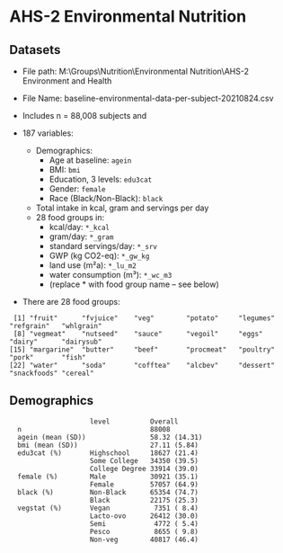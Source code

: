 # AHS-2 Environmental Nutrition

## Datasets

* File path: M:\Groups\Nutrition\Environmental Nutrition\AHS-2 Environment and Health
* File Name: baseline-environmental-data-per-subject-20210824.csv

* Includes n = 88,008 subjects and
* 187 variables:
  * Demographics:
    * Age at baseline: `agein`
    * BMI: `bmi`
    * Education, 3 levels: `edu3cat`
    * Gender: `female`
    * Race (Black/Non-Black): `black`
  * Total intake in kcal, gram and servings per day
  * 28 food groups in:
    * kcal/day: `*_kcal`
    * gram/day: `*_gram`
    * standard servings/day: `*_srv`
    * GWP (kg CO2-eq): `*_gw_kg`
    * land use (m²a): `*_lu_m2`
    * water consumption (m³): `*_wc_m3`
    * (replace * with food group name – see below)

* There are 28 food groups:
```
 [1] "fruit"      "fvjuice"    "veg"        "potato"     "legumes"    "refgrain"   "whlgrain"  
 [8] "vegmeat"    "nutseed"    "sauce"      "vegoil"     "eggs"       "dairy"      "dairysub"  
[15] "margarine"  "butter"     "beef"       "procmeat"   "poultry"    "pork"       "fish"      
[22] "water"      "soda"       "cofftea"    "alcbev"     "dessert"    "snackfoods" "cereal"  
```
## Demographics

```
                    level          Overall      
  n                                88008        
  agein (mean (SD))                58.32 (14.31)
  bmi (mean (SD))                  27.11 (5.84) 
  edu3cat (%)       Highschool     18627 (21.4) 
                    Some College   34350 (39.5) 
                    College Degree 33914 (39.0) 
  female (%)        Male           30921 (35.1) 
                    Female         57057 (64.9) 
  black (%)         Non-Black      65354 (74.7) 
                    Black          22175 (25.3) 
  vegstat (%)       Vegan           7351 ( 8.4) 
                    Lacto-ovo      26412 (30.0) 
                    Semi            4772 ( 5.4) 
                    Pesco           8655 ( 9.8) 
                    Non-veg        40817 (46.4)
```

